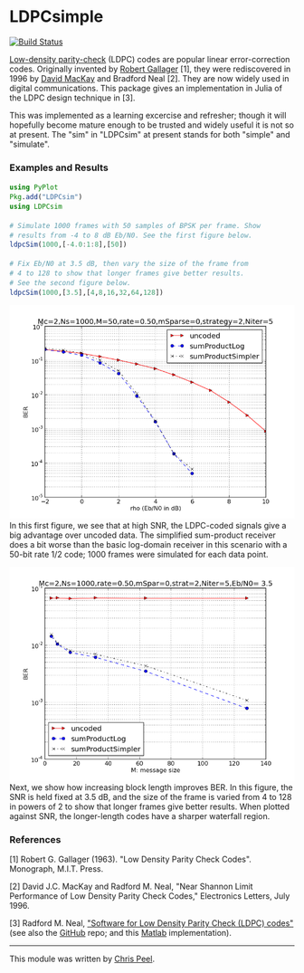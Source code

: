 # LDPCsimple

[![Build Status](https://travis-ci.org/christianpeel/LDPCsim.jl.svg?branch=master)](https://travis-ci.org/christianpeel/LDPCsim.jl)

<!---
[![LLLplus](http://pkg.julialang.org/badges/LDPCsim_release.svg)](http://pkg.julialang.org/?pkg=LDPCsim&ver=release)
-->

[Low-density parity-check](https://en.wikipedia.org/wiki/Low-density_parity-check_code)
(LDPC) codes are popular linear error-correction codes. Originally
invented by
[Robert Gallager](https://en.wikipedia.org/wiki/Robert_G._Gallager)
[1], they were rediscovered in 1996 by
[David MacKay](https://en.wikipedia.org/wiki/David_J.C._MacKay) and
Bradford Neal [2]. They are now widely used in digital
communications. This package gives an implementation in Julia of the
LDPC design technique in [3].

This was implemented as a learning excercise and refresher; though it
will hopefully become mature enough to be trusted and widely useful it
is not so at present. The "sim" in "LDPCsim" at present stands for
both "simple" and "simulate".

### Examples and Results

```julia
using PyPlot
Pkg.add("LDPCsim")
using LDPCsim

# Simulate 1000 frames with 50 samples of BPSK per frame. Show
# results from -4 to 8 dB Eb/N0. See the first figure below.
ldpcSim(1000,[-4.0:1:8],[50])

# Fix Eb/N0 at 3.5 dB, then vary the size of the frame from
# 4 to 128 to show that longer frames give better results.
# See the second figure below.
ldpcSim(1000,[3.5],[4,8,16,32,64,128])
```

![BER vs SNR](test/ldpcVsSNR_M50rHalf.png) In this first figure, we
see that at high SNR, the LDPC-coded signals give a big advantage over
uncoded data. The simplified sum-product receiver does a
bit worse than the basic log-domain receiver in this scenario with a
50-bit rate 1/2 code; 1000 frames were simulated for each data point. 

![BER vs M](test/ldpcVsM_snr3p5_rHalf.png) Next, we show how
increasing block length improves BER. In this figure, the SNR is held
fixed at 3.5 dB, and the size of the frame is varied from 4 to 128 in
powers of 2 to show that longer frames give better results. When
plotted against SNR, the longer-length codes have a sharper waterfall
region.


### References

[1] Robert G. Gallager (1963). "Low Density Parity Check
Codes". Monograph, M.I.T. Press.

[2]  David J.C. MacKay and Radford M. Neal, "Near Shannon Limit
Performance of Low Density Parity Check Codes," Electronics Letters,
July 1996.

[3] Radford M. Neal,
["Software for Low Density Parity Check (LDPC) codes"](http://www.cs.toronto.edu/~radford/ldpc.software.html)
(see also the [GitHub](https://github.com/radfordneal/LDPC-codes)
repo; and this [Matlab](https://sites.google.com/site/bsnugroho/ldpc)
implementation).

---

This module was written by
[Chris Peel](https://github.com/ChristianPeel).

